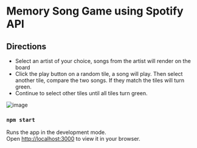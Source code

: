 # Memory Song Game using Spotify API

## Directions
- Select an artist of your choice, songs from the artist will render on the board
- Click the play button on a random tile, a song will play. Then select another tile, compare the two songs. If they match the tiles will turn green. 
- Continue to select other tiles until all tiles turn green.

![image](https://user-images.githubusercontent.com/93007802/162356325-752b49e5-872f-4727-b3db-2e971d6a1a53.png)

### `npm start`

Runs the app in the development mode.\
Open [http://localhost:3000](http://localhost:3000) to view it in your browser.
